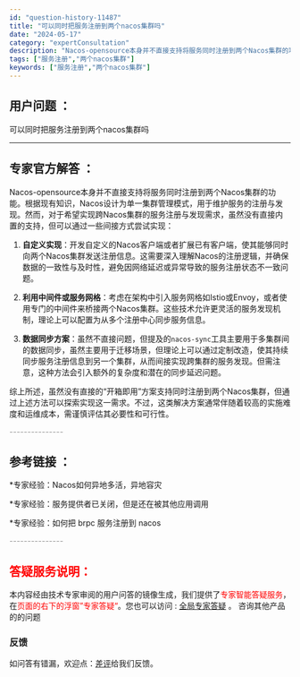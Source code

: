 ```yaml
---
id: "question-history-11487"
title: "可以同时把服务注册到两个nacos集群吗"
date: "2024-05-17"
category: "expertConsultation"
description: "Nacos-opensource本身并不直接支持将服务同时注册到两个Nacos集群的功能。根据现有知识，Nacos设计为单一集群管理模式，用于维护服务的注册与发现。然而，对于希望实现跨Nacos集群的服务注册与发现需求，虽然没有直接内置的支持，但可以通过一些间接方式尝试实现：1. **自定义实现**"
tags: ["服务注册","两个nacos集群"]
keywords: ["服务注册","两个nacos集群"]
---
```


## 用户问题 ： 
 可以同时把服务注册到两个nacos集群吗  

---------------
## 专家官方解答 ：

Nacos-opensource本身并不直接支持将服务同时注册到两个Nacos集群的功能。根据现有知识，Nacos设计为单一集群管理模式，用于维护服务的注册与发现。然而，对于希望实现跨Nacos集群的服务注册与发现需求，虽然没有直接内置的支持，但可以通过一些间接方式尝试实现：

1. **自定义实现**：开发自定义的Nacos客户端或者扩展已有客户端，使其能够同时向两个Nacos集群发送注册信息。这需要深入理解Nacos的注册逻辑，并确保数据的一致性与及时性，避免因网络延迟或异常导致的服务注册状态不一致问题。

2. **利用中间件或服务网格**：考虑在架构中引入服务网格如Istio或Envoy，或者使用专门的中间件来桥接两个Nacos集群。这些技术允许更灵活的服务发现机制，理论上可以配置为从多个注册中心同步服务信息。

3. **数据同步方案**：虽然不直接问题，但提及的`nacos-sync`工具主要用于多集群间的数据同步，虽然主要用于迁移场景，但理论上可以通过定制改造，使其持续同步服务注册信息到另一个集群，从而间接实现跨集群的服务发现。但需注意，这种方法会引入额外的复杂度和潜在的同步延迟问题。

综上所述，虽然没有直接的“开箱即用”方案支持同时注册到两个Nacos集群，但通过上述方法可以探索实现这一需求。不过，这类解决方案通常伴随着较高的实施难度和运维成本，需谨慎评估其必要性和可行性。


<font color="#949494">---------------</font> 


## 参考链接 ：

*专家经验：Nacos如何异地多活，异地容灾 
 
 *专家经验：服务提供者已关闭，但是还在被其他应用调用 
 
 *专家经验：如何把 brpc 服务注册到 nacos 


 <font color="#949494">---------------</font> 
 


## <font color="#FF0000">答疑服务说明：</font> 

本内容经由技术专家审阅的用户问答的镜像生成，我们提供了<font color="#FF0000">专家智能答疑服务</font>，在<font color="#FF0000">页面的右下的浮窗”专家答疑“</font>。您也可以访问 : [全局专家答疑](https://answer.opensource.alibaba.com/docs/intro) 。 咨询其他产品的的问题

### 反馈
如问答有错漏，欢迎点：[差评](https://ai.nacos.io/user/feedbackByEnhancerGradePOJOID?enhancerGradePOJOId=13774)给我们反馈。
